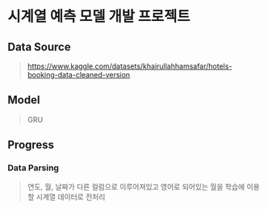# 시계열 예측 모델 개발 프로젝트

## Data Source
> https://www.kaggle.com/datasets/khairullahhamsafar/hotels-booking-data-cleaned-version

## Model
> GRU

## Progress
### Data Parsing
> 연도, 월, 날짜가 다른 컬럼으로 이루어져있고 영어로 되어있는 월을 학습에 이용할 시계열 데이터로 전처리

